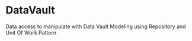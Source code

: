 # DataVault
Data access to manipulate with Data Vault Modeling using Repository and Unit Of Work Pattern

